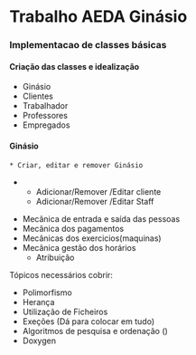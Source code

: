 # Trabalho AEDA Ginásio 

### Implementacao de classes básicas

#### Criação das classes e idealização
  * Ginásio 
  * Clientes
  * Trabalhador
  * Professores
  * Empregados

#### Ginásio
	* Criar, editar e remover Ginásio
 * 
	* Adicionar/Remover /Editar cliente
	* Adicionar/Remover /Editar Staff
	
- Mecânica de entrada e saída das pessoas
- Mecânica dos pagamentos
- Mecânicas dos exercicios(maquinas)
- Mecânica gestão dos horários
	- Atribuição


Tópicos necessários cobrir:

- Polimorfismo
- Herança
- Utilização de Ficheiros 
- Exeções (Dá para colocar em tudo)
- Algoritmos de pesquisa e ordenação ()
- Doxygen
